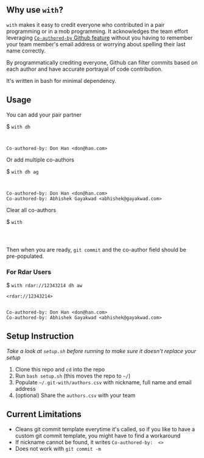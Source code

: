 
## Why use `with`?
`with` makes it easy to credit everyone who contributed in a pair programming or in a mob programming. It acknowledges the team effort leveraging [`Co-authored-by` Github feature](https://docs.github.com/en/free-pro-team@latest/github/committing-changes-to-your-project/creating-a-commit-with-multiple-authors#creating-co-authored-commits-on-the-command-line) without you having to remember your team member's email address or worrying about spelling their last name correctly. 

By programmatically crediting everyone, Github can filter commits based on each author and have accurate portrayal of code contribution.

It's written in bash for minimal dependency.

## Usage

You can add your pair partner

$ `with dh`

```


Co-authored-by: Don Han <don@han.com>
```


Or add multiple co-authors

$ `with dh ag`
```


Co-authored-by: Don Han <don@han.com>
Co-authored-by: Abhishek Gayakwad <abhishek@gayakwad.com>
```

Clear all co-authors

$ `with`
```



```

Then when you are ready, `git commit` and the co-author field should be pre-populated.

### For Rdar Users

$ `with rdar://12343214 dh aw`
```
<rdar://12343214>


Co-authored-by: Don Han <don@han.com>
Co-authored-by: Abhishek Gayakwad <abhishek@gayakwad.com>
```

## Setup Instruction

*Take a look at `setup.sh` before running to make sure it doesn't replace your setup*

1. Clone this repo and `cd` into the repo
1. Run `bash setup.sh` (this moves the repo to `~/`)
1. Populate `~/.git-with/authors.csv` with nickname, full name and email address
1. (optional) Share the `authors.csv` with your team 


## Current Limitations

- Cleans git commit template everytime it's called, so if you like to have a custom git commit template, you might have to find a workaround
- If nickname cannot be found, it writes `Co-authored-by:  <>`
- Does not work with `git commit -m`
